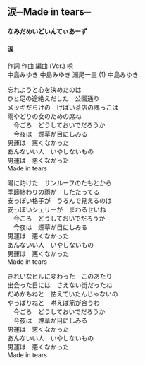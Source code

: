 
## 涙─Made in tears─
#### なみだめいどいんてぃあーず
#### 涙


作詞  作曲  編曲 (Ver.)   唄  
中島みゆき   中島みゆき   瀬尾一三 (1)  中島みゆき  
  
  
忘れようと心を決めたのは  
ひと足の途絶えだした　公園通り  
メッキだらけの　けばい茶店の隅っこは  
雨やどりの女のための席ね  
　今ごろ　どうしておいでだろうか  
　今夜は　煙草が目にしみる  
男運は　悪くなかった  
あんないい人　いやしないもの  
男運は　悪くなかった  
Made in tears  
  
陽に灼けた　サンルーフのたもとから  
季節終わりの雨が　したたってる  
安っぽい格子が　うるんで見えるのは  
安っぽいシェリーが　まわるせいね  
　今ごろ　どうしておいでだろうか  
　今夜は　煙草が目にしみる  
男運は　悪くなかった  
あんないい人　いやしないもの  
男運は　悪くなかった  
Made in tears  
  
きれいなビルに変わった　このあたり  
出会った日には　さえない街だったね  
だめかもねと　怯えていたんじゃないの  
やっぱりねと　哄えば筋が合うわ  
　今ごろ　どうしておいでだろうか  
　今夜は　煙草が目にしみる  
男運は　悪くなかった  
あんないい人　いやしないもの  
男運は　悪くなかった  
Made in tears  